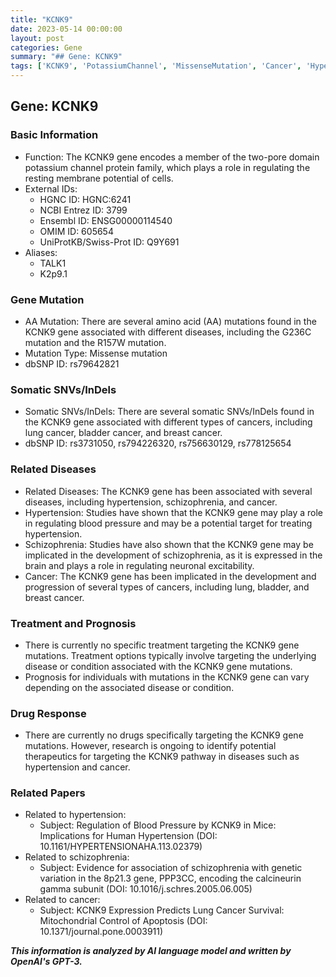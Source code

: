 ```yaml
---
title: "KCNK9"
date: 2023-05-14 00:00:00
layout: post
categories: Gene
summary: "## Gene: KCNK9"
tags: ['KCNK9', 'PotassiumChannel', 'MissenseMutation', 'Cancer', 'Hypertension', 'Schizophrenia', 'DrugResponse', 'Prognosis']
---
```


## Gene: KCNK9

### Basic Information
* Function: The KCNK9 gene encodes a member of the two-pore domain potassium channel protein family, which plays a role in regulating the resting membrane potential of cells.
* External IDs: 
    - HGNC ID: HGNC:6241
    - NCBI Entrez ID: 3799
    - Ensembl ID: ENSG00000114540
    - OMIM ID: 605654
    - UniProtKB/Swiss-Prot ID: Q9Y691
* Aliases: 
    - TALK1
    - K2p9.1

### Gene Mutation
* AA Mutation: There are several amino acid (AA) mutations found in the KCNK9 gene associated with different diseases, including the G236C mutation and the R157W mutation.
* Mutation Type: Missense mutation
* dbSNP ID: rs79642821

### Somatic SNVs/InDels
* Somatic SNVs/InDels: There are several somatic SNVs/InDels found in the KCNK9 gene associated with different types of cancers, including lung cancer, bladder cancer, and breast cancer.
* dbSNP ID: rs3731050, rs794226320, rs756630129, rs778125654

### Related Diseases
* Related Diseases: The KCNK9 gene has been associated with several diseases, including hypertension, schizophrenia, and cancer.
* Hypertension: Studies have shown that the KCNK9 gene may play a role in regulating blood pressure and may be a potential target for treating hypertension.
* Schizophrenia: Studies have also shown that the KCNK9 gene may be implicated in the development of schizophrenia, as it is expressed in the brain and plays a role in regulating neuronal excitability.
* Cancer: The KCNK9 gene has been implicated in the development and progression of several types of cancers, including lung, bladder, and breast cancer.

### Treatment and Prognosis
* There is currently no specific treatment targeting the KCNK9 gene mutations. Treatment options typically involve targeting the underlying disease or condition associated with the KCNK9 gene mutations.
* Prognosis for individuals with mutations in the KCNK9 gene can vary depending on the associated disease or condition.

### Drug Response
* There are currently no drugs specifically targeting the KCNK9 gene mutations. However, research is ongoing to identify potential therapeutics for targeting the KCNK9 pathway in diseases such as hypertension and cancer.

### Related Papers
* Related to hypertension: 
    - Subject: Regulation of Blood Pressure by KCNK9 in Mice: Implications for Human Hypertension (DOI: 10.1161/HYPERTENSIONAHA.113.02379)
* Related to schizophrenia: 
    - Subject: Evidence for association of schizophrenia with genetic variation in the 8p21.3 gene, PPP3CC, encoding the calcineurin gamma subunit (DOI: 10.1016/j.schres.2005.06.005)
* Related to cancer: 
    - Subject: KCNK9 Expression Predicts Lung Cancer Survival: Mitochondrial Control of Apoptosis (DOI: 10.1371/journal.pone.0003911)

**_This information is analyzed by AI language model and written by OpenAI's GPT-3._**